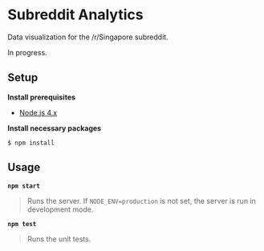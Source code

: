 # Subreddit Analytics

Data visualization for the /r/Singapore subreddit.

In progress.

## Setup

**Install prerequisites**

- [Node.js 4.x](https://nodejs.org/en/)

**Install necessary packages**

```
$ npm install
```

## Usage

**`npm start`**

> Runs the server. If `NODE_ENV=production` is not set, the server is run in development mode.

**`npm test`**

> Runs the unit tests.
